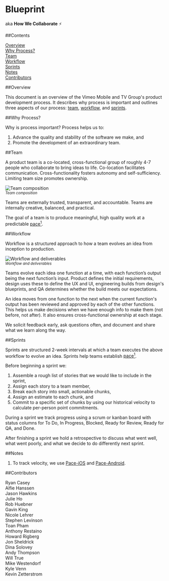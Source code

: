 # Blueprint

aka **How We Collaborate** :zap:

##Contents

[Overview](#overview)  
[Why Process?](#why-process)  
[Team](#team)  
[Workflow](#workflow)  
[Sprints](#sprints)  
[Notes](#notes)  
[Contributors](#contributors)  

##Overview

This document is an overview of the Vimeo Mobile and TV Group's product development process. It describes why process is important and outlines three aspects of our process: [team](#team), [workflow](#workflow), and [sprints](#sprints).

##Why Process?

Why is process important? Process helps us to:
 
1. Advance the quality and stability of the software we make, and
2. Promote the development of an extraordinary team.
 
##Team
 
A product team is a co-located, cross-functional group of roughly 4-7 people who collaborate to bring ideas to life. Co-location facilitates communication. Cross-functionality fosters autonomy and self-sufficiency. Limiting team size promotes ownership.
 
![Team composition](https://github.com/vimeo/Blueprint/blob/working-draft/assets/team-composition.png)    
<sup>*Team composition*</sup>

Teams are externally trusted, transparent, and accountable. Teams are internally creative, balanced, and practical. 

The goal of a team is to produce meaningful, high quality work at a predictable [pace<sup>1</sup>](#notes).
 
##Workflow
 
Workflow is a structured approach to how a team evolves an idea from inception to production.
 
![Workflow and deliverables](https://github.com/vimeo/Blueprint/blob/working-draft/assets/workflow.png)    
<sup>*Workflow and deliverables*</sup>
 
Teams evolve each idea one function at a time, with each function’s output being the next function’s input. Product defines the initial requirements, design uses these to define the UX and UI, engineering builds from design's blueprints, and QA determines whether the build meets our expectations.
 
An idea moves from one function to the next when the current function's output has been reviewed and approved by each of the other functions. This helps us make decisions when we have enough info to make them (not before, not after). It also ensures cross-functional ownership at each stage.
 
We solicit feedback early, ask questions often, and document and share what we learn along the way.
 
##Sprints
 
Sprints are structured 2-week intervals at which a team executes the above workflow to evolve an idea. Sprints help teams establish [pace<sup>1</sup>](#notes).
 
Before beginning a sprint we:
 
1. Assemble a rough list of stories that we would like to include in the sprint,
2. Assign each story to a team member,
3. Break each story into small, actionable chunks,
4. Assign an estimate to each chunk, and
5. Commit to a specific set of chunks by using our historical velocity to calculate per-person point commitments.

During a sprint we track progress using a scrum or kanban board with status columns for To Do, In Progress, Blocked, Ready for Review, Ready for QA, and Done. 

After finishing a sprint we hold a retrospective to discuss what went well, what went poorly, and what we decide to do differently next sprint.

##Notes

1. To track velocity, we use [Pace-iOS](https://github.com/vimeo/Pace-iOS) and [Pace-Android](https://github.com/vimeo/Pace-Android).

##Contributors

Ryan Casey    
Alfie Hanssen    
Jason Hawkins    
Julie Ho    
Rob Huebner    
Gavin King    
Nicole Lehrer    
Stephen Levinson    
Toan Pham    
Anthony Restaino    
Howard Rigberg    
Jon Sheldrick    
Dina Solovey    
Andy Thompson    
Will True    
Mike Westendorf    
Kyle Venn    
Kevin Zetterstrom    

